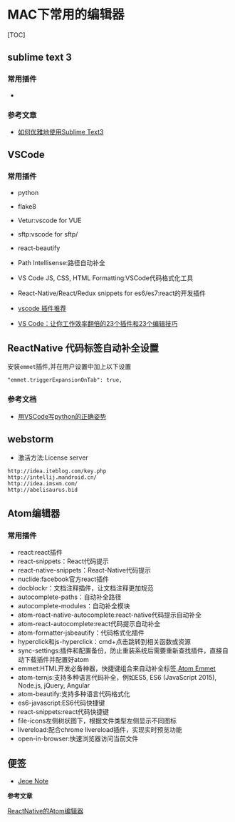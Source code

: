 # MAC下常用的编辑器

[TOC]

## sublime text 3

### 常用插件

- [Sublime-HTMLPrettify]:代码格式化插件

### 参考文章

- [如何优雅地使用Sublime Text3](http://www.jianshu.com/p/3cb5c6f2421c/)



## VSCode

### 常用插件

- python
- flake8
- Vetur:vscode for VUE
- sftp:vscode for sftp/
- react-beautify
- Path Intellisense:路径自动补全
- VS Code JS, CSS, HTML Formatting:VSCode代码格式化工具
- React-Native/React/Redux snippets for es6/es7:react的开发插件

- [vscode 插件推荐](https://segmentfault.com/a/1190000006697219)
- [VS Code：让你工作效率翻倍的23个插件和23个编辑技巧](https://segmentfault.com/a/1190000016692392)


## ReactNative 代码标签自动补全设置

安装`emmet`插件,并在用户设置中加上以下设置

```
"emmet.triggerExpansionOnTab": true,
```

### 参考文档

- [用VSCode写python的正确姿势](http://www.jianshu.com/p/5ee8ae8fcbd5)


## webstorm

- 激活方法:License server

```
http://idea.iteblog.com/key.php
http://intellij.mandroid.cn/
http://idea.imsxm.com/
http://abelisaurus.bid
```

## Atom编辑器

### 常用插件

- react:react插件
- react-snippets：React代码提示
- react-native-snippets：React-Native代码提示
- nuclide:facebook官方react插件
- docblockr：文档注释插件，让文档注释更加规范
- autocomplete-paths：自动补全路径
- autocomplete-modules：自动补全模块
- atom-react-native-autocomplete:react-native代码提示自动补全
- atom-react-autocomplete:react代码提示自动补全
- atom-formatter-jsbeautify：代码格式化插件
- hyperclick和js-hyperclick：cmd+点击跳转到相关函数或资源
- sync-settings:插件和配置备份，防止重装系统后需要重新查找插件，直接自动下载插件并配置好atom
- emmet:HTML开发必备神器，快捷键组合来自动补全标签,[Atom Emmet](http://www.jianshu.com/p/37feda7ada3e)
- atom-ternjs:支持多种语言代码补全，例如ES5, ES6 (JavaScript 2015), Node.js, jQuery, Angular 
- atom-beautify:支持多种语言代码格式化
- es6-javascript:ES6代码快捷键
- react-snippets:react代码快捷键
- file-icons左侧树状图下，根据文件类型左侧显示不同图标
- livereload:配合chrome livereload插件，实现实时预览功能
- open-in-browser:快速浏览器访问当前文件


## 便签

- [Jeoe Note](http://note.jeoe.com/)

**参考文章**

[ReactNative的Atom编辑器](http://www.jianshu.com/p/5d772d2c6f5e)
